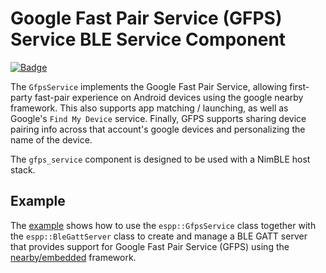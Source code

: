 # Google Fast Pair Service (GFPS) Service BLE Service Component

[![Badge](https://components.espressif.com/components/espp/gfps_service/badge.svg)](https://components.espressif.com/components/espp/gfps_service)

The `GfpsService` implements the Google Fast Pair Service, allowing first-party
fast-pair experience on Android devices using the google nearby framework. This
also supports app matching / launching, as well as Google's `Find My Device`
service. Finally, GFPS supports sharing device pairing info across that
account's google devices and personalizing the name of the device.

The `gfps_service` component is designed to be used with a NimBLE host stack.

## Example

The [example](./example) shows how to use the `espp::GfpsService` class together
with the `espp::BleGattServer` class to create and manage a BLE GATT server that
provides support for Google Fast Pair Service (GFPS) using the
[nearby/embedded](https://github.com/google/nearby) framework.
